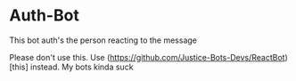 # Auth-Bot
 This bot auth's the person reacting to the message
 
 Please don't use this. Use (https://github.com/Justice-Bots-Devs/ReactBot)[this] instead. My bots kinda suck
